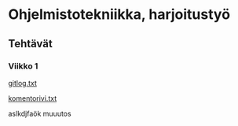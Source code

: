 # Ohjelmistotekniikka, harjoitustyö

## Tehtävät

### Viikko 1
[gitlog.txt](laskarit/viikko1/gitlog.txt)

[komentorivi.txt](laskarit/viikko1/komentorivi.txt)

aslkdjfaök muuutos